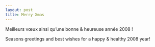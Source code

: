 ```yaml
---
layout: post
title: Merry Xmas
---
```


Meilleurs vœux ainsi qu’une bonne & heureuse année 2008 !  


Seasons greetings and best wishes for a happy & healthy 2008 year!